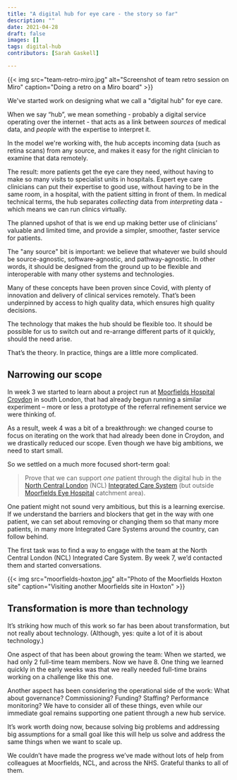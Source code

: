 ```yaml
---
title: "A digital hub for eye care - the story so far"
description: ""
date: 2021-04-28
draft: false
images: []
tags: digital-hub
contributors: [Sarah Gaskell]

---
```


{{< img src="team-retro-miro.jpg" alt="Screenshot of team retro session on Miro" caption="Doing a retro on a Miro board" >}}

We've started work on designing what we call a "digital hub" for eye care. 

When we say “hub”, we mean something - probably a digital service operating over the internet - that acts as a link between *sources* of medical data, and *people* with the expertise to interpret it.

In the model we're working with, the hub accepts incoming data (such as retina scans) from any source, and makes it easy for the right clinician to examine that data remotely. 

The result: more patients get the eye care they need, without having to make so many visits to specialist units in hospitals. Expert eye care clinicians can put their expertise to good use, without having to be in the same room, in a hospital, with the patient sitting in front of them. In medical technical terms, the hub separates *collecting* data from *interpreting* data - which means we can run clinics virtually.

The planned upshot of that is we end up making better use of clinicians’ valuable and limited time, and provide a simpler, smoother, faster service for patients.

The "any source" bit is important: we believe that whatever we build should be source-agnostic, software-agnostic, and pathway-agnostic. In other words, it should be designed from the ground up to be flexible and interoperable with many other systems and technologies. 

Many of these concepts have been proven since Covid, with plenty of innovation and delivery of clinical services remotely. That’s been underpinned by access to high quality data, which ensures high quality decisions.

The technology that makes the hub should be flexible too. It should be possible for us to switch out and re-arrange different parts of it quickly, should the need arise.

That’s the theory. In practice, things are a little more complicated.

## Narrowing our scope

In week 3 we started to learn about a project run at [Moorfields Hospital Croydon](https://www.moorfields.nhs.uk/site/moorfields-eye-centre-croydon) in south London, that had already begun running a similar experiment – more or less a prototype of the referral refinement service we were thinking of. 

As a result, week 4 was a bit of a breakthrough: we changed course to focus on iterating on the work that had already been done in Croydon, and we drastically reduced our scope. Even though we have big ambitions, we need to start small.

So we settled on a much more focused short-term goal:

> Prove that we can support *one* patient through the digital hub in the [North Central London](https://northcentrallondonccg.nhs.uk/about-us/our-plans/integrated-care-system/) (NCL) [Integrated Care System](https://www.england.nhs.uk/integratedcare/what-is-integrated-care/) (but outside [Moorfields Eye Hospital](https://www.moorfields.nhs.uk/) catchment area).

One patient might not sound very ambitious, but this is a learning exercise. If we understand the barriers and blockers that get in the way with one patient, we can set about removing or changing them so that many more patients, in many more Integrated Care Systems around the country, can follow behind.

The first task was to find a way to engage with the team at the North Central London (NCL) Integrated Care System. By week 7, we’d contacted them and started conversations. 

{{< img src="moorfields-hoxton.jpg" alt="Photo of the Moorfields Hoxton site" caption="Visiting another Moorfields site in Hoxton" >}}

## Transformation is more than technology

It’s striking how much of this work so far has been about transformation, but not really about technology. (Although, yes: quite a lot of it is about technology.)

One aspect of that has been about growing the team: When we started, we had only 2 full-time team members. Now we have 8. One thing we learned quickly in the early weeks was that we really needed full-time brains working on a challenge like this one. 

Another aspect has been considering the operational side of the work: What about governance? Commissioning? Funding? Staffing? Performance monitoring? We have to consider all of these things, even while our immediate goal remains supporting one patient through a new hub service.

It’s work worth doing now, because solving big problems and addressing big assumptions for a small goal like this will help us solve and address the same things when we want to scale up.

We couldn’t have made the progress we’ve made without lots of help from colleagues at Moorfields, NCL, and across the NHS. Grateful thanks to all of them. 

